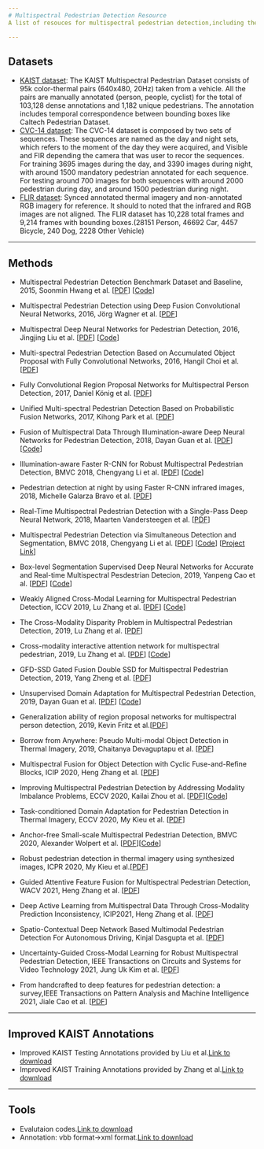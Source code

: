 ```yaml
---
# Multispectral Pedestrian Detection Resource
A list of resouces for multispectral pedestrian detection,including the datasets, methods, annotations and tools.

---
```

## Datasets
- [KAIST dataset](https://soonminhwang.github.io/rgbt-ped-detection/): The KAIST Multispectral Pedestrian Dataset consists of 95k color-thermal pairs (640x480, 20Hz) taken from a vehicle. All the pairs are manually annotated (person, people, cyclist) for the total of 103,128 dense annotations and 1,182 unique pedestrians. The annotation includes temporal correspondence between bounding boxes like Caltech Pedestrian Dataset. 
- [CVC-14 dataset](http://adas.cvc.uab.es/elektra/enigma-portfolio/cvc-14-visible-fir-day-night-pedestrian-sequence-dataset/): The CVC-14 dataset is composed by two sets of sequences. These sequences are named as the day and night sets,  which refers to the moment of the day they were acquired, and Visible and FIR depending the camera that was user to recor the sequences. For training 3695 images during the day, and 3390 images during night, with around 1500 mandatory pedestrian annotated for each sequence. For testing around 700 images for both sequences with around 2000 pedestrian during day, and around 1500 pedestrian during night.
- [FLIR dataset](https://www.flir.cn/oem/adas/adas-dataset-form/): Synced annotated thermal imagery and non-annotated RGB imagery for reference. It should to noted that the infrared and RGB images are not aligned. The FLIR dataset has 10,228 total frames and 9,214 frames with bounding boxes.(28151 Person, 46692 Car, 4457 Bicycle, 240 Dog, 2228 Other Vehicle)

---
## Methods

- Multispectral Pedestrian Detection Benchmark Dataset and Baseline, 2015, Soonmin Hwang et al.
[[PDF](https://soonminhwang.github.io/rgbt-ped-detection/misc/CVPR15_Pedestrian_Benchmark.pdf)]
[[Code](https://github.com/SoonminHwang/rgbt-ped-detection)]

- Multispectral Pedestrian Detection using Deep Fusion Convolutional Neural Networks, 2016, Jörg Wagner et al.
[[PDF](https://www.researchgate.net/publication/302514661_Multispectral_Pedestrian_Detection_using_Deep_Fusion_Convolutional_Neural_Networks)]

- Multispectral Deep Neural Networks for Pedestrian Detection, 2016, Jingjing Liu et al.
[[PDF](https://arxiv.org/abs/1611.02644)]
[[Code](https://github.com/denny1108/multispectral-pedestrian-py-faster-rcnn)]

- Multi-spectral Pedestrian Detection Based on Accumulated Object Proposal with Fully Convolutional Networks, 2016, Hangil Choi et al.
[[PDF](https://ieeexplore.ieee.org/document/7899703)]

- Fully Convolutional Region Proposal Networks for Multispectral Person Detection, 2017, Daniel König et al.
[[PDF](https://ieeexplore.ieee.org/abstract/document/8014770)]

- Unified Multi-spectral Pedestrian Detection Based on Probabilistic Fusion Networks, 2017, Kihong Park et al.
[[PDF](https://www.sciencedirect.com/science/article/abs/pii/S0031320318300906)]

- Fusion of Multispectral Data Through Illumination-aware Deep Neural Networks for Pedestrian Detection, 2018, Dayan Guan et al.
[[PDF](https://arxiv.org/abs/1802.09972)]
[[Code](https://github.com/dayanguan/illumination-aware_multispectral_pedestrian_detection/)]

- Illumination-aware Faster R-CNN for Robust Multispectral Pedestrian Detection, BMVC 2018, Chengyang Li et al.
[[PDF](https://arxiv.org/pdf/1802.09972.pdf)]
[[Code](https://github.com/Li-Chengyang/IAF-RCNN)]

- Pedestrian detection at night by using Faster R-CNN infrared images, 2018, Michelle Galarza Bravo et al.
[[PDF](https://ingenius.ups.edu.ec/index.php/ingenius/article/download/20.2018.05/2767)]

- Real-Time Multispectral Pedestrian Detection with a Single-Pass Deep Neural Network, 2018, Maarten Vandersteegen et al.
[[PDF](https://link.springer.com/chapter/10.1007/978-3-319-93000-8_47)]

- Multispectral Pedestrian Detection via Simultaneous Detection and Segmentation, BMVC 2018, Chengyang Li et al.
[[PDF](https://arxiv.org/abs/1808.04818)]
[[Code](https://github.com/Li-Chengyang/MSDS-RCNN)]
[[Project Link](https://li-chengyang.github.io/home/MSDS-RCNN/)]

- Box-level Segmentation Supervised Deep Neural Networks for Accurate and Real-time Multispectral Pesdestrian Detecion, 2019, Yanpeng Cao et al.
[[PDF](https://arxiv.org/abs/1902.05291)]
[[Code](https://github.com/dayanguan/realtime_multispectral_pedestrian_detection)]

 - Weakly Aligned Cross-Modal Learning for Multispectral Pedestrian Detection, ICCV 2019, Lu Zhang et al.
[[PDF](https://arxiv.org/abs/1901.02645)]
[[Code](https://github.com/luzhang16/AR-CNN)]

- The Cross-Modality Disparity Problem in Multispectral Pedestrian Detection, 2019, Lu Zhang et al.
[[PDF](https://arxiv.org/abs/1901.02645v1)]

- Cross-modality interactive attention network for multispectral pedestrian, 2019, Lu Zhang et al.
[[PDF](https://www.sciencedirect.com/science/article/abs/pii/S1566253518304111)]
[[Code](https://github.com/luzhang16/CIAN)]

- GFD-SSD  Gated Fusion Double SSD for Multispectral Pedestrian Detection, 2019, Yang Zheng et al.
[[PDF](https://arxiv.org/abs/1903.06999)]

-  Unsupervised Domain Adaptation for Multispectral Pedestrian Detection, 2019, Dayan Guan et al.
[[PDF](https://arxiv.org/abs/1904.03692)]
[[Code](https://github.com/dayanguan/unsupervised_multispectral_pedestrian_detectio)]

-  Generalization ability of region proposal networks for multispectral person detection, 2019, Kevin Fritz et al.[[PDF](https://arxiv.org/abs/1905.02758)]

- Borrow from Anywhere: Pseudo Multi-modal Object Detection in Thermal Imagery, 2019, Chaitanya Devaguptapu et al. [[PDF](https://arxiv.org/abs/1905.08789)]

- Multispectral Fusion for Object Detection with Cyclic Fuse-and-Refine Blocks, ICIP 2020, Heng Zhang et al. [[PDF](https://hal.archives-ouvertes.fr/hal-02872132/file/icip2020.pdf)]

- Improving Multispectral Pedestrian Detection by Addressing Modality Imbalance Problems, ECCV 2020, Kailai Zhou et al. [[PDF](https://arxiv.org/pdf/2008.03043.pdf)][[Code](https://github.com/CalayZhou/MBNet)]

- Task-conditioned Domain Adaptation for Pedestrian Detection in Thermal Imagery, ECCV 2020, My Kieu et al. [[PDF](https://www.ecva.net/papers/eccv_2020/papers_ECCV/papers/123670545.pdf)]

- Anchor-free Small-scale Multispectral Pedestrian Detection, BMVC 2020, Alexander Wolpert et al. [[PDF](https://arxiv.org/abs/2008.08418)][[Code](https://github.com/HensoldtOptronicsCV/MultispectralPedestrianDetection)]

- Robust pedestrian detection in thermal imagery using synthesized images, ICPR 2020, My Kieu et al.[[PDF](https://arxiv.org/abs/2102.02005)]

- Guided Attentive Feature Fusion for Multispectral Pedestrian Detection, WACV 2021, Heng Zhang et al. [[PDF](https://openaccess.thecvf.com/content/WACV2021/papers/Zhang_Guided_Attentive_Feature_Fusion_for_Multispectral_Pedestrian_Detection_WACV_2021_paper.pdf)]

- Deep Active Learning from Multispectral Data Through Cross-Modality Prediction Inconsistency, ICIP2021, Heng Zhang et al. [[PDF](https://hal.archives-ouvertes.fr/hal-03236409/document)]

- Spatio-Contextual Deep Network Based Multimodal Pedestrian Detection For Autonomous Driving, Kinjal Dasgupta et al. [[PDF](https://arxiv.org/abs/2105.12713)]

- Uncertainty-Guided Cross-Modal Learning for Robust Multispectral Pedestrian Detection, IEEE Transactions on Circuits and Systems for Video Technology 2021, Jung Uk Kim et al. [[PDF](https://ieeexplore.ieee.org/document/9419080)]

- From handcrafted to deep features for pedestrian detection: a survey,IEEE Transactions on Pattern Analysis and Machine Intelligence 2021, Jiale Cao et al. [[PDF](https://ieeexplore.ieee.org/abstract/document/9420291)]

---
## Improved KAIST Annotations
 - Improved KAIST Testing Annotations provided by Liu et al.[Link to download](https://docs.google.com/forms/d/e/1FAIpQLSe65WXae7J_KziHK9cmX_lP_hiDXe7Dsl6uBTRL0AWGML0MZg/viewform?usp=pp_url&entry.1637202210&entry.1381600926&entry.718112205&entry.233811498) 
 - Improved KAIST Training Annotations provided by Zhang et al.[Link to download](https://github.com/luzhang16/AR-CNN) 

 ---
## Tools
- Evalutaion codes.[Link to download](https://github.com/Li-Chengyang/MSDS-RCNN/tree/master/lib/datasets/KAISTdevkit-matlab-wrapper)
- Annotation: vbb format->xml format.[Link to download](https://github.com/SoonminHwang/rgbt-ped-detection/tree/master/data/scripts)

